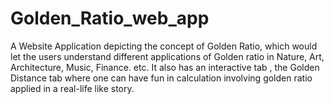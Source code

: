  # Golden_Ratio_web_app

 A Website Application depicting the concept of Golden Ratio, which would let the users understand different applications of Golden ratio in Nature, Art, Architecture, Music, Finance. etc. It also has an interactive tab , the Golden Distance tab where one can have fun in calculation involving golden ratio applied in a real-life like story.